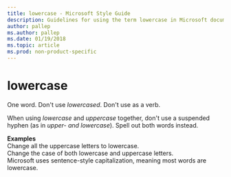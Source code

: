 ```yaml
---
title: lowercase - Microsoft Style Guide
description: Guidelines for using the term lowercase in Microsoft documents.
author: pallep
ms.author: pallep
ms.date: 01/19/2018
ms.topic: article
ms.prod: non-product-specific
---
```


# lowercase

One word. Don't use *lowercased*. Don't use as a verb.

When using *lowercase* and *uppercase* together, don't use a suspended hyphen (as in *upper- and lowercase*). Spell out both words instead. 

**Examples**  
Change all the uppercase letters to lowercase.  
Change the case of both lowercase and uppercase letters.  
Microsoft uses sentence-style capitalization, meaning most words are lowercase.
